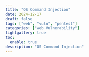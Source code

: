 ```yaml
---
title: "OS Command Injection"
date: 2024-12-17
draft: false
tags: ["web", "vuln", "pentest"]
categories: ["web Vulnerability"]
lightgallery: true
toc:
  enable: true
description: "OS Command Injection"
---
```

